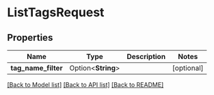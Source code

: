 # ListTagsRequest

## Properties

Name | Type | Description | Notes
------------ | ------------- | ------------- | -------------
**tag_name_filter** | Option<**String**> |  | [optional]

[[Back to Model list]](../README.md#documentation-for-models) [[Back to API list]](../README.md#documentation-for-api-endpoints) [[Back to README]](../README.md)


